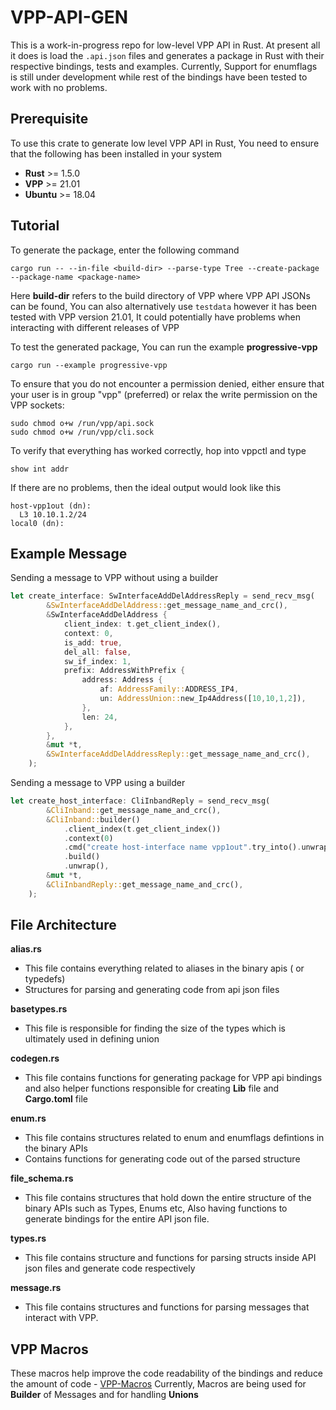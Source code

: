 # VPP-API-GEN 
This is a work-in-progress repo for low-level VPP API in Rust. At present all it does is load the `.api.json` files and generates
a package in Rust with their respective bindings, tests and examples. Currently, Support for enumflags is still under development while 
rest of the bindings have been tested to work with no problems. 

## Prerequisite
To use this crate to generate low level VPP API in Rust, You need to ensure that the following has been installed in your system
- **Rust** >= 1.5.0 
- **VPP** >= 21.01 
- **Ubuntu** >= 18.04 

## Tutorial 
To generate the package, enter the following command
```
cargo run -- --in-file <build-dir> --parse-type Tree --create-package --package-name <package-name> 
```
Here **build-dir** refers to the build directory of VPP where VPP API JSONs can be found, You can also alternatively use `testdata` 
however it has been tested with VPP version 21.01, It could potentially have problems when interacting with different releases of VPP 

To test the generated package, You can run the example **progressive-vpp** 

``` 
cargo run --example progressive-vpp
``` 

To ensure that you do not encounter a permission denied, either ensure that your user is in group "vpp" (preferred) or relax the write
permission on the VPP sockets:
```
sudo chmod o+w /run/vpp/api.sock
sudo chmod o+w /run/vpp/cli.sock
```

To verify that everything has worked correctly, hop into vppctl and type
```
show int addr
``` 
If there are no problems, then the ideal output would look like this 
``` 
host-vpp1out (dn):
  L3 10.10.1.2/24
local0 (dn):
``` 
## Example Message 
Sending a message to VPP without using a builder 
```rust 
let create_interface: SwInterfaceAddDelAddressReply = send_recv_msg(
        &SwInterfaceAddDelAddress::get_message_name_and_crc(),
        &SwInterfaceAddDelAddress {
            client_index: t.get_client_index(),
            context: 0,
            is_add: true,
            del_all: false,
            sw_if_index: 1,
            prefix: AddressWithPrefix {
                address: Address {
                    af: AddressFamily::ADDRESS_IP4,
                    un: AddressUnion::new_Ip4Address([10,10,1,2]),
                },
                len: 24,
            },
        },
        &mut *t,
        &SwInterfaceAddDelAddressReply::get_message_name_and_crc(),
    );
```
Sending a message to VPP using a builder 
```rust
let create_host_interface: CliInbandReply = send_recv_msg(
        &CliInband::get_message_name_and_crc(),
        &CliInband::builder()
            .client_index(t.get_client_index())
            .context(0)
            .cmd("create host-interface name vpp1out".try_into().unwrap())
            .build()
            .unwrap(),
        &mut *t,
        &CliInbandReply::get_message_name_and_crc(),
    );
```

## File Architecture
**alias.rs** 
- This file contains everything related to aliases in the binary apis ( or typedefs) 
- Structures for parsing and generating code from api json files 

**basetypes.rs**
- This file is responsible for finding the size of the types which is ultimately used in defining union 

**codegen.rs** 
- This file contains functions for generating package for VPP api  bindings and also helper functions responsible for creating **Lib** file and **Cargo.toml** file 

**enum.rs** 
- This file contains structures related to enum and enumflags defintions in the binary APIs 
- Contains functions for generating code out of the parsed structure 

**file_schema.rs** 
- This file contains structures that hold down the entire structure of the binary APIs such as Types, Enums etc, Also having functions to generate bindings for the entire API json file. 

**types.rs**
- This file contains structure and functions for parsing structs inside API json files and generate code respectively 

**message.rs** 
- This file contains structures and functions for parsing messages that interact with VPP. 

## VPP Macros 
These macros help improve the code readability of the bindings and reduce the amount of code - [VPP-Macros](https://github.com/felixfaisal/vpp-macros)
Currently, Macros are being used for **Builder** of Messages and for handling **Unions**


